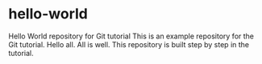 # hello-world

Hello World repository for Git tutorial
This is an example repository for the Git tutorial. Hello all. All is well.
This repository is built step by step in the tutorial.
